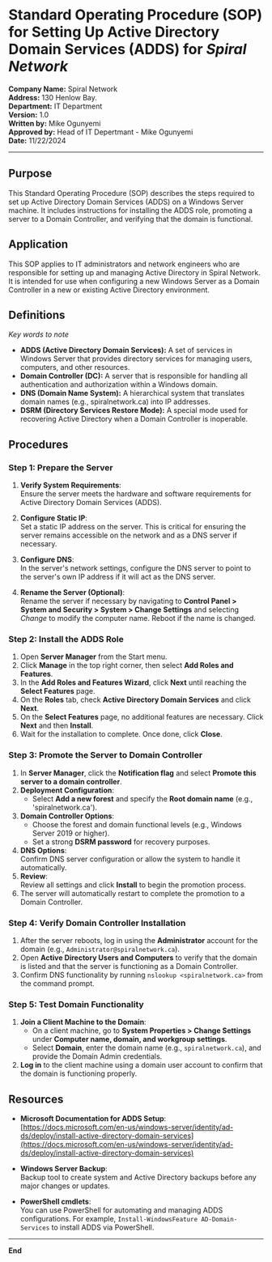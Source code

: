 # Standard Operating Procedure (SOP) for Setting Up Active Directory Domain Services (ADDS) for _Spiral Network_

**Company Name:** Spiral Network  
**Address:** 130 Henlow Bay.  
**Department:** IT Department  
**Version:** 1.0  
**Written by:** Mike Ogunyemi  
**Approved by:** Head of IT Depertmant - Mike Ogunyemi  
**Date:** 11/22/2024  

---

## Purpose

This Standard Operating Procedure (SOP) describes the steps required to set up Active Directory Domain Services (ADDS) on a Windows Server machine. 
It includes instructions for installing the ADDS role, promoting a server to a Domain Controller, and verifying that the domain is functional.

## Application

This SOP applies to IT administrators and network engineers who are responsible for setting up and managing Active Directory in Spiral Network. 
It is intended for use when configuring a new Windows Server as a Domain Controller in a new or existing Active Directory environment.

## Definitions
_Key words to note_

- **ADDS (Active Directory Domain Services):** A set of services in Windows Server that provides directory services for managing users, computers, and other resources.
- **Domain Controller (DC):** A server that is responsible for handling all authentication and authorization within a Windows domain.
- **DNS (Domain Name System):** A hierarchical system that translates domain names (e.g., spiralnetwork.ca) into IP addresses.
- **DSRM (Directory Services Restore Mode):** A special mode used for recovering Active Directory when a Domain Controller is inoperable.
  
## Procedures

### Step 1: Prepare the Server

1. **Verify System Requirements**:  
   Ensure the server meets the hardware and software requirements for Active Directory Domain Services (ADDS).

2. **Configure Static IP**:  
   Set a static IP address on the server. This is critical for ensuring the server remains accessible on the network and as a DNS server if necessary.

3. **Configure DNS**:  
   In the server's network settings, configure the DNS server to point to the server's own IP address if it will act as the DNS server.

4. **Rename the Server (Optional)**:  
   Rename the server if necessary by navigating to **Control Panel > System and Security > System > Change Settings** and selecting *Change* to modify the computer name. Reboot if the name is changed.

### Step 2: Install the ADDS Role

1. Open **Server Manager** from the Start menu.
2. Click **Manage** in the top right corner, then select **Add Roles and Features**.
3. In the **Add Roles and Features Wizard**, click **Next** until reaching the **Select Features** page.
4. On the **Roles** tab, check **Active Directory Domain Services** and click **Next**.
5. On the **Select Features** page, no additional features are necessary. Click **Next** and then **Install**.
6. Wait for the installation to complete. Once done, click **Close**.

### Step 3: Promote the Server to Domain Controller

1. In **Server Manager**, click the **Notification flag** and select **Promote this server to a domain controller**.
2. **Deployment Configuration**:
   - Select **Add a new forest** and specify the **Root domain name** (e.g., 'spiralnetwork.ca').
3. **Domain Controller Options**:
   - Choose the forest and domain functional levels (e.g., Windows Server 2019 or higher).
   - Set a strong **DSRM password** for recovery purposes.
4. **DNS Options**:  
   Confirm DNS server configuration or allow the system to handle it automatically.
5. **Review**:  
   Review all settings and click **Install** to begin the promotion process.
6. The server will automatically restart to complete the promotion to a Domain Controller.

### Step 4: Verify Domain Controller Installation

1. After the server reboots, log in using the **Administrator** account for the domain (e.g., `Administrator@spiralnetwork.ca`).
2. Open **Active Directory Users and Computers** to verify that the domain is listed and that the server is functioning as a Domain Controller.
3. Confirm DNS functionality by running `nslookup <spiralnetwork.ca>` from the command prompt.

### Step 5: Test Domain Functionality

1. **Join a Client Machine to the Domain**:
   - On a client machine, go to **System Properties > Change Settings** under **Computer name, domain, and workgroup settings**.
   - Select **Domain**, enter the domain name (e.g., `spiralnetwork.ca`), and provide the Domain Admin credentials.
2. **Log in** to the client machine using a domain user account to confirm that the domain is functioning properly.

## Resources

- **Microsoft Documentation for ADDS Setup**:  
   [https://docs.microsoft.com/en-us/windows-server/identity/ad-ds/deploy/install-active-directory-domain-services](https://docs.microsoft.com/en-us/windows-server/identity/ad-ds/deploy/install-active-directory-domain-services)

- **Windows Server Backup**:  
   Backup tool to create system and Active Directory backups before any major changes or updates.

- **PowerShell cmdlets**:  
   You can use PowerShell for automating and managing ADDS configurations. For example, `Install-WindowsFeature AD-Domain-Services` to install ADDS via PowerShell.

---

**End**
